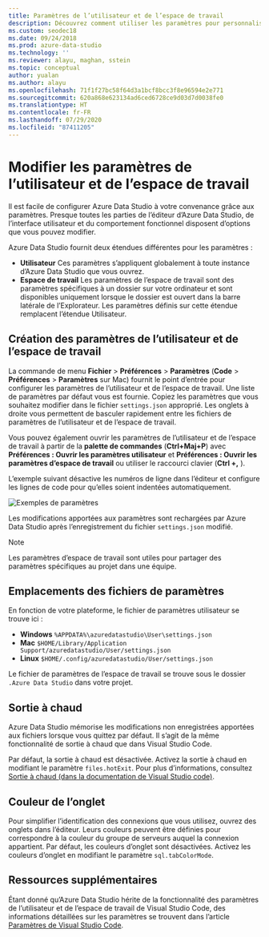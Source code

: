 ```yaml
---
title: Paramètres de l’utilisateur et de l’espace de travail
description: Découvrez comment utiliser les paramètres pour personnaliser l’éditeur, l’interface utilisateur et le comportement fonctionnel d’Azure Data Studio selon vos préférences.
ms.custom: seodec18
ms.date: 09/24/2018
ms.prod: azure-data-studio
ms.technology: ''
ms.reviewer: alayu, maghan, sstein
ms.topic: conceptual
author: yualan
ms.author: alayu
ms.openlocfilehash: 71f1f27bc58f64d3a1bcf8bcc3f8e96594e2e771
ms.sourcegitcommit: 620a868e623134ad6ced6728ce9d03d7d0038fe0
ms.translationtype: HT
ms.contentlocale: fr-FR
ms.lasthandoff: 07/29/2020
ms.locfileid: "87411205"
---
```

# <a name="modify-user-and-workspace-settings"></a>Modifier les paramètres de l’utilisateur et de l’espace de travail

Il est facile de configurer Azure Data Studio à votre convenance grâce aux paramètres. Presque toutes les parties de l’éditeur d’Azure Data Studio, de l’interface utilisateur et du comportement fonctionnel disposent d’options que vous pouvez modifier.

Azure Data Studio fournit deux étendues différentes pour les paramètres :

* **Utilisateur** Ces paramètres s’appliquent globalement à toute instance d’Azure Data Studio que vous ouvrez.
* **Espace de travail** Les paramètres de l’espace de travail sont des paramètres spécifiques à un dossier sur votre ordinateur et sont disponibles uniquement lorsque le dossier est ouvert dans la barre latérale de l’Explorateur. Les paramètres définis sur cette étendue remplacent l’étendue Utilisateur.

## <a name="creating-user-and-workspace-settings"></a>Création des paramètres de l’utilisateur et de l’espace de travail

La commande de menu **Fichier** > **Préférences** > **Paramètres** (**Code** > **Préférences** > **Paramètres** sur Mac) fournit le point d’entrée pour configurer les paramètres de l’utilisateur et de l’espace de travail. Une liste de paramètres par défaut vous est fournie. Copiez les paramètres que vous souhaitez modifier dans le fichier `settings.json` approprié. Les onglets à droite vous permettent de basculer rapidement entre les fichiers de paramètres de l’utilisateur et de l’espace de travail.

Vous pouvez également ouvrir les paramètres de l’utilisateur et de l’espace de travail à partir de la **palette de commandes** (**Ctrl+Maj+P**) avec **Préférences : Ouvrir les paramètres utilisateur** et **Préférences : Ouvrir les paramètres d’espace de travail** ou utiliser le raccourci clavier (**Ctrl +,** ).

L’exemple suivant désactive les numéros de ligne dans l’éditeur et configure les lignes de code pour qu’elles soient indentées automatiquement.

![Exemples de paramètres](media/settings/sample-settings.png)

Les modifications apportées aux paramètres sont rechargées par Azure Data Studio après l’enregistrement du fichier `settings.json` modifié.

> [!NOTE] 
> Les paramètres d’espace de travail sont utiles pour partager des paramètres spécifiques au projet dans une équipe.

## <a name="settings-file-locations"></a>Emplacements des fichiers de paramètres

En fonction de votre plateforme, le fichier de paramètres utilisateur se trouve ici :

* **Windows** `%APPDATA%\azuredatastudio\User\settings.json`
* **Mac** `$HOME/Library/Application Support/azuredatastudio/User/settings.json`
* **Linux** `$HOME/.config/azuredatastudio/User/settings.json`

Le fichier de paramètres de l’espace de travail se trouve sous le dossier `.Azure Data Studio` dans votre projet.

## <a name="hot-exit"></a>Sortie à chaud

Azure Data Studio mémorise les modifications non enregistrées apportées aux fichiers lorsque vous quittez par défaut. Il s’agit de la même fonctionnalité de sortie à chaud que dans Visual Studio Code.

Par défaut, la sortie à chaud est désactivée. Activez la sortie à chaud en modifiant le paramètre `files.hotExit`. Pour plus d’informations, consultez [Sortie à chaud (dans la documentation de Visual Studio code)](https://code.visualstudio.com/docs/editor/codebasics#_hot-exit).


## <a name="tab-color"></a>Couleur de l’onglet

Pour simplifier l’identification des connexions que vous utilisez, ouvrez des onglets dans l’éditeur. Leurs couleurs peuvent être définies pour correspondre à la couleur du groupe de serveurs auquel la connexion appartient. Par défaut, les couleurs d’onglet sont désactivées. Activez les couleurs d’onglet en modifiant le paramètre `sql.tabColorMode`.

## <a name="additional-resources"></a>Ressources supplémentaires

Étant donné qu’Azure Data Studio hérite de la fonctionnalité des paramètres de l’utilisateur et de l’espace de travail de Visual Studio Code, des informations détaillées sur les paramètres se trouvent dans l’article [Paramètres de Visual Studio Code](https://code.visualstudio.com/docs/getstarted/settings).

